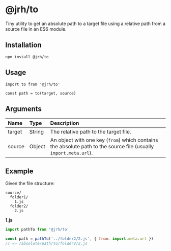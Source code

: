 # @jrh/to

Tiny utility to get an absolute path to a target file using a relative path from a source file in an ES6 module.

## Installation

`npm install @jrh/to`

## Usage

```
import to from '@jrh/to'

const path = to(target, source)
```

## Arguments

| Name | Type | Description |
| :-- | :-- | :-- |
| target | String | The relative path to the target file. |
| source | Object | An object with one key (`from`) which contains the absolute path to the source file (usually `import.meta.url`). |

## Example

Given the file structure:

```
source/
  folder1/
    1.js
  folder2/
    2.js
```

**1.js**
```javascript
import pathTo from '@jrh/to'

const path = pathTo('../folder2/2.js', { from: import.meta.url })
// => /absolute/path/to/folder2/2.js
```
